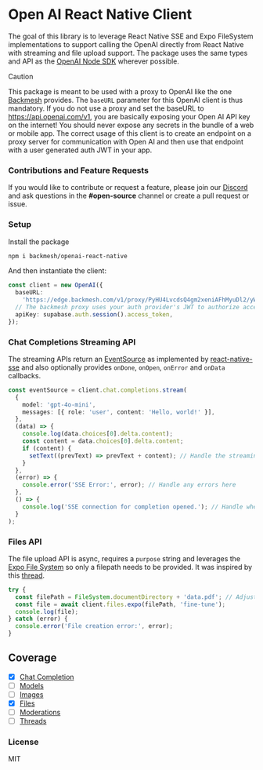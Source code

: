 # Open AI React Native Client

The goal of this library is to leverage React Native SSE and Expo FileSystem implementations to support calling the OpenAI directly from React Native with streaming and file upload support. The package uses the same types and API as the [OpenAI Node SDK](https://github.com/openai/openai-node) wherever possible.

> [!CAUTION]
> This package is meant to be used with a proxy to OpenAI like the one [Backmesh](https://backmesh.com) provides. The `baseURL` parameter for this OpenAI client is thus mandatory. If you do not use a proxy and set the baseURL to https://api.openai.com/v1, you are basically exposing your Open AI API key on the internet! You should never expose any secrets in the bundle of a web or mobile app. The correct usage of this client is to create an endpoint on a proxy server for communication with Open AI and then use that endpoint with a user generated auth JWT in your app.

### Contributions and Feature Requests

If you would like to contribute or request a feature, please join our [Discord](https://discord.com/invite/FfYyJfgUUY) and ask questions in the **#open-source** channel or create a pull request or issue.

### Setup

Install the package

```bash
npm i backmesh/openai-react-native
```

And then instantiate the client:

```typescript
const client = new OpenAI({
  baseURL:
    'https://edge.backmesh.com/v1/proxy/PyHU4LvcdsQ4gm2xeniAFhMyuDl2/yWo35DdTROVMT52N0qs4/',
  // The backmesh proxy uses your auth provider's JWT to authorize access
  apiKey: supabase.auth.session().access_token,
});
```

### Chat Completions Streaming API

The streaming APIs return an [EventSource](https://developer.mozilla.org/en-US/docs/Web/API/EventSource) as implemented by [react-native-sse](https://github.com/binaryminds/react-native-sse) and also optionally provides `onDone`, `onOpen`, `onError` and `onData` callbacks.

```typescript
const eventSource = client.chat.completions.stream(
  {
    model: 'gpt-4o-mini',
    messages: [{ role: 'user', content: 'Hello, world!' }],
  },
  (data) => {
    console.log(data.choices[0].delta.content);
    const content = data.choices[0].delta.content;
    if (content) {
      setText((prevText) => prevText + content); // Handle the streaming completion data here
    }
  },
  (error) => {
    console.error('SSE Error:', error); // Handle any errors here
  },
  () => {
    console.log('SSE connection for completion opened.'); // Handle when the connection is opened
  }
);
```

### Files API

The file upload API is async, requires a `purpose` string and leverages the [Expo File System](https://docs.expo.dev/versions/latest/sdk/filesystem/) so only a filepath needs to be provided. It was inspired by this [thread](https://community.openai.com/t/sending-blob-to-whisper-api-in-react-native/708672).

```typescript
try {
  const filePath = FileSystem.documentDirectory + 'data.pdf'; // Adjust the path as needed
  const file = await client.files.expo(filePath, 'fine-tune');
  console.log(file);
} catch (error) {
  console.error('File creation error:', error);
}
```

## Coverage

- [x] [Chat Completion](https://platform.openai.com/docs/api-reference/chat)
- [ ] [Models](https://beta.openai.com/docs/api-reference/models)
- [ ] [Images](https://beta.openai.com/docs/api-reference/images)
- [x] [Files](https://beta.openai.com/docs/api-reference/files)
- [ ] [Moderations](https://beta.openai.com/docs/api-reference/moderations)
- [ ] [Threads](https://beta.openai.com/docs/api-reference/threads)

### License

MIT
